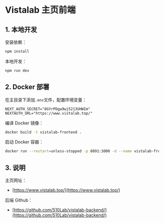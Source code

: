 # Vistalab 主页前端

## 1. 本地开发

安装依赖：

```bash
npm install
```

本地开发：

```bash
npm run dev
```

## 2. Docker 部署

在主目录下添加`.env`文件，配置环境变量：

```env
NEXT_AUTH_SECRET="8GYrPDgw9wj5213UHWIm"
NEXTAUTH_URL="https://www.vistalab.top/"
```

编译 Docker 镜像：

```bash
docker build -t vistalab-frontend .
```

启动 Docker 容器：

```bash
docker run --restart=unless-stopped -p 8091:3000 -d --name vistalab-frontend vistalab-frontend
```

## 3. 说明

主页网址：

- [https://www.vistalab.top/](https://www.vistalab.top/)

后端 Github：

- [https://github.com/510Lab/vistalab-backend/](https://github.com/510Lab/vistalab-backend/)
